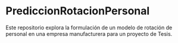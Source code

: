 # PrediccionRotacionPersonal
Este repositorio explora la formulación de un modelo de rotación de personal en una empresa manufacturera para un proyecto de Tesis.
